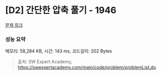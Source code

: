 # [D2] 간단한 압축 풀기 - 1946 

[문제 링크](https://swexpertacademy.com/main/code/problem/problemDetail.do?contestProbId=AV5PmkDKAOMDFAUq) 

### 성능 요약

메모리: 58,284 KB, 시간: 143 ms, 코드길이: 202 Bytes



> 출처: SW Expert Academy, https://swexpertacademy.com/main/code/problem/problemList.do